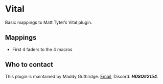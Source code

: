 
# Vital

Basic mappings to Matt Tytel's Vital plugin.

## Mappings
* First 4 faders to the 4 macros

## Who to contact
This plugin is maintained by Maddy Guthridge. [Email](mailto:hdsq@outlook.com),
Discord: ***HDSQ#2154***.
